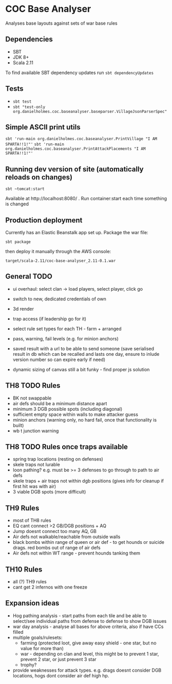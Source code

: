 # COC Base Analyser

Analyses base layouts against sets of war base rules


## Dependencies

 - SBT
 - JDK 8+
 - Scala 2.11
 
To find available SBT dependency updates run `sbt dependencyUpdates`
 

## Tests

- `sbt test`
- `sbt "test-only org.danielholmes.coc.baseanalyser.baseparser.VillageJsonParserSpec"`


## Simple ASCII print utils

`sbt 'run-main org.danielholmes.coc.baseanalyser.PrintVillage "I AM SPARTA!!1!"'`
`sbt 'run-main org.danielholmes.coc.baseanalyser.PrintAttackPlacements "I AM SPARTA!!1!"'`


## Running dev version of site (automatically reloads on changes)

`sbt ~tomcat:start`

Available at http://localhost:8080/ . Run container:start each time something is changed


## Production deployment

Currently has an Elastic Beanstalk app set up. Package the war file:
 
`sbt package` 

then deploy it manually through the AWS console:

`target/scala-2.11/coc-base-analyser_2.11-0.1.war`


## General TODO
 - ui overhaul: select clan -> load players, select player, click go
 
 - switch to new, dedicated credentials of own
 - 3d render
 - trap access (if leadership go for it)
 - select rule set types for each TH - farm + arranged
 - pass, warning, fail levels (e.g. for minion anchors)
 - saved result with a url to be able to send someone (save serialised result in db which can be recalled and lasts one 
   day, ensure to inlude version number so can expire early if need)
 - dynamic sizing of canvas still a bit funky - find proper js solution


## TH8 TODO Rules
 - BK not swappable
 - air defs should be a minimum distance apart
 - minimum 3 DGB possible spots (including diagonal)
 - sufficient empty space within walls to make attacker guess
 - minion anchors (warning only, no hard fail, once that functionality is built)
 - wb t junction warning
 

## TH8 TODO Rules once traps available
 - spring trap locations (resting on defenses)
 - skele traps not lurable
 - loon pathing? e.g. must be >= 3 defenses to go through to path to air defs
 - skele traps + air traps not within dgb positions (gives info for cleanup if first hit was with air)
 - 3 viable DGB spots (more difficult)


## TH9 Rules
 - most of TH8 rules
 - EQ cant connect >2 GB/DGB positions + AQ
 - Jump doesnt connect too many AQ, GB
 - Air defs not walkable/reachable from outside walls
 - black bombs within range of queen or air def - to get hounds or suicide drags. red bombs out of range of air defs
 - Air defs not within WT range - prevent hounds tanking them


## TH10 Rules
 - all (?) TH9 rules
 - cant get 2 infernos with one freeze


## Expansion ideas
 - Hog pathing analysis - start paths from each tile and be able to select/see individual paths from defense to defense
   to show DGB issues
 - war day analysis - analyse all bases for above criteria, also if have CCs filled
 - multiple goals/rulesets:
   - farming (protected loot, give away easy shield - one star, but no value for more than)
   - war - depending on clan and level, this might be to prevent 1 star, prevent 2 star, or just prevent 3 star
   - trophy?
 - provide weaknesses for attack types. e.g. drags doesnt consider DGB locations, hogs dont consider air def high hp.